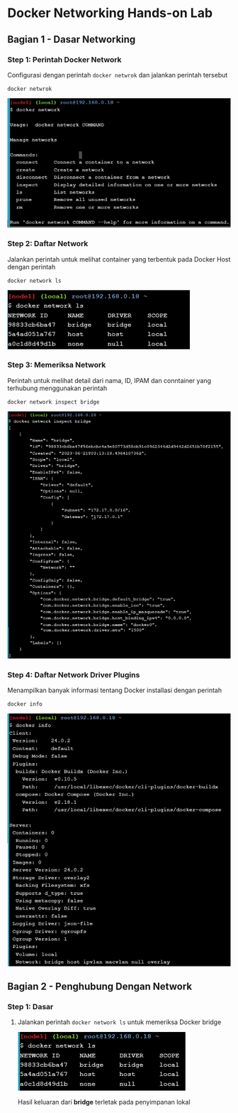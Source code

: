 # Docker Networking Hands-on Lab

## Bagian 1 - Dasar Networking
### Step 1: Perintah Docker Network
Configurasi dengan perintah ```docker netwrok``` dan jalankan perintah tersebut
```
docker netwrok
```
![1](10/1.png)
### Step 2: Daftar Network
Jalankan perintah untuk melihat container yang terbentuk pada Docker Host dengan perintah
```
docker network ls
```
![2](10/2.png)
### Step 3: Memeriksa Network
Perintah untuk melihat detail dari nama, ID, IPAM dan conntainer yang terhubung menggunakan perintah 
```
docker network inspect bridge
```
![3](10/3.png)
### Step 4: Daftar Network Driver Plugins
Menampilkan banyak informasi tentang Docker installasi dengan perintah
```
docker info
```
![4](10/4.png)
## Bagian 2 - Penghubung Dengan Network
### Step 1: Dasar
1. Jalankan perintah ```docker network ls``` untuk memeriksa Docker bridge

   ![5](10/5.png)

   Hasil keluaran dari **bridge** terletak pada penyimpanan lokal
